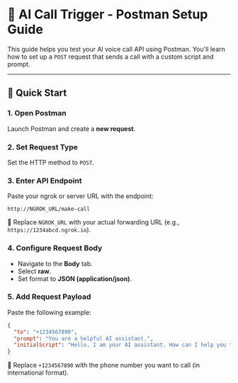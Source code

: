 # 🤖 AI Call Trigger - Postman Setup Guide

This guide helps you test your AI voice call API using Postman. You'll learn how to set up a `POST` request that sends a call with a custom script and prompt.

---

## 🚀 Quick Start

### 1. Open Postman  
Launch Postman and create a **new request**.

### 2. Set Request Type  
Set the HTTP method to `POST`.

### 3. Enter API Endpoint  
Paste your ngrok or server URL with the endpoint:

```
http://NGROK_URL/make-call
```
🔁 Replace `NGROK_URL` with your actual forwarding URL (e.g., `https://1234abcd.ngrok.io`).

### 4. Configure Request Body  
- Navigate to the **Body** tab.
- Select **raw**.
- Set format to **JSON (application/json)**.

### 5. Add Request Payload  
Paste the following example:

```json
{
  "to": "+1234567890",
  "prompt": "You are a helpful AI assistant.",
  "initialScript": "Hello, I am your AI assistant. How can I help you today?"
}
```
📌 Replace `+1234567890` with the phone number you want to call (in international format).